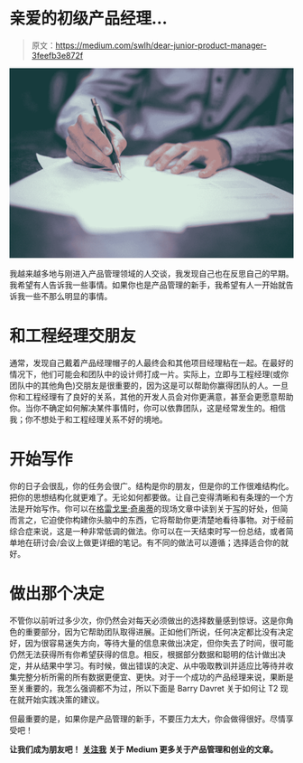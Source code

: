 # 亲爱的初级产品经理…

> 原文：<https://medium.com/swlh/dear-junior-product-manager-3feefb3e872f>

![](img/1904d3e3f413fd37b557f130636523ab.png)

我越来越多地与刚进入产品管理领域的人交谈，我发现自己也在反思自己的早期。我希望有人告诉我一些事情。如果你也是产品管理的新手，我希望有人一开始就告诉我一些不那么明显的事情。

# 和工程经理交朋友

通常，发现自己戴着产品经理帽子的人最终会和其他项目经理粘在一起。在最好的情况下，他们可能会和团队中的设计师打成一片。实际上，立即与工程经理(或你团队中的其他角色)交朋友是很重要的，因为这是可以帮助你赢得团队的人。一旦你和工程经理有了良好的关系，其他的开发人员会对你更满意，甚至会更愿意帮助你。当你不确定如何解决某件事情时，你可以依靠团队，这是经常发生的。相信我；你不想处于和工程经理关系不好的境地。

# 开始写作

你的日子会很乱，你的任务会很广。结构是你的朋友，但是你的工作很难结构化。把你的思想结构化就更难了。无论如何都要做。让自己变得清晰和有条理的一个方法是开始写作。你可以在[格雷戈里·奇奥蒂](https://medium.com/u/515997e8c7e3?source=post_page-----3feefb3e872f--------------------------------)的现场文章中读到关于[写](/the-mission/the-psychological-benefits-of-writing-regularly-307bc9825373)的好处，但简而言之，它迫使你构建你头脑中的东西，它将帮助你更清楚地看待事物。对于经前综合症来说，这是一种非常低调的做法。你可以在一天结束时写一份总结，或者简单地在研讨会/会议上做更详细的笔记。有不同的做法可以遵循；选择适合你的就好。

# 做出那个决定

不管你以前听过多少次，你仍然会对每天必须做出的选择数量感到惊讶。这是你角色的重要部分，因为它帮助团队取得进展。正如他们所说，任何决定都比没有决定好，因为很容易迷失方向，等待大量的信息来做出决定，但你失去了时间，很可能仍然无法获得所有你希望获得的信息。相反，根据部分数据和聪明的估计做出决定，并从结果中学习。有时候，做出错误的决定、从中吸取教训并适应比等待并收集完整分析所需的所有数据更便宜、更快。对于一个成功的产品经理来说，果断是至关重要的，我怎么强调都不为过，所以下面是 Barry Davret 关于如何让 T2 现在就开始实践决策的建议。

但最重要的是，如果你是产品管理的新手，不要压力太大，你会做得很好。尽情享受吧！

**让我们成为朋友吧！** [**关注我**](/@lilly.dobreva) **关于 Medium 更多关于产品管理和创业的文章。**